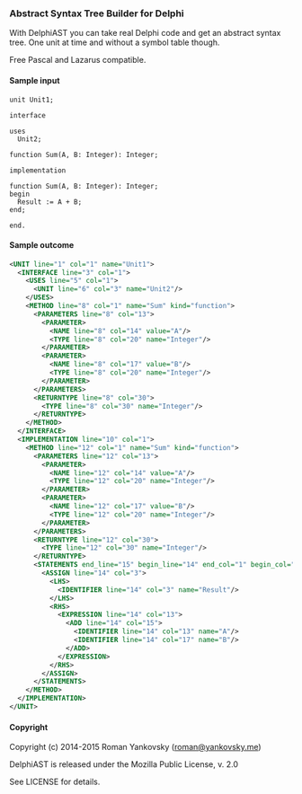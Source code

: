 ### Abstract Syntax Tree Builder for Delphi 
With DelphiAST you can take real Delphi code and get an abstract syntax tree. One unit at time and without a symbol table though. 

Free Pascal and Lazarus compatible.

#### Sample input
```delphi
unit Unit1;

interface

uses
  Unit2;

function Sum(A, B: Integer): Integer;

implementation

function Sum(A, B: Integer): Integer;
begin
  Result := A + B;
end;

end.
```

#### Sample outcome
```xml
<UNIT line="1" col="1" name="Unit1">
  <INTERFACE line="3" col="1">
    <USES line="5" col="1">
      <UNIT line="6" col="3" name="Unit2"/>
    </USES>
    <METHOD line="8" col="1" name="Sum" kind="function">
      <PARAMETERS line="8" col="13">
        <PARAMETER>
          <NAME line="8" col="14" value="A"/>
          <TYPE line="8" col="20" name="Integer"/>
        </PARAMETER>
        <PARAMETER>
          <NAME line="8" col="17" value="B"/>
          <TYPE line="8" col="20" name="Integer"/>
        </PARAMETER>
      </PARAMETERS>
      <RETURNTYPE line="8" col="30">
        <TYPE line="8" col="30" name="Integer"/>
      </RETURNTYPE>
    </METHOD>
  </INTERFACE>
  <IMPLEMENTATION line="10" col="1">
    <METHOD line="12" col="1" name="Sum" kind="function">
      <PARAMETERS line="12" col="13">
        <PARAMETER>
          <NAME line="12" col="14" value="A"/>
          <TYPE line="12" col="20" name="Integer"/>
        </PARAMETER>
        <PARAMETER>
          <NAME line="12" col="17" value="B"/>
          <TYPE line="12" col="20" name="Integer"/>
        </PARAMETER>
      </PARAMETERS>
      <RETURNTYPE line="12" col="30">
        <TYPE line="12" col="30" name="Integer"/>
      </RETURNTYPE>
      <STATEMENTS end_line="15" begin_line="14" end_col="1" begin_col="3">
        <ASSIGN line="14" col="3">
          <LHS>
            <IDENTIFIER line="14" col="3" name="Result"/>
          </LHS>
          <RHS>
            <EXPRESSION line="14" col="13">
              <ADD line="14" col="15">
                <IDENTIFIER line="14" col="13" name="A"/>
                <IDENTIFIER line="14" col="17" name="B"/>
              </ADD>
            </EXPRESSION>
          </RHS>
        </ASSIGN>
      </STATEMENTS>
    </METHOD>
  </IMPLEMENTATION>
</UNIT>
```

#### Copyright
Copyright (c) 2014-2015 Roman Yankovsky (roman@yankovsky.me)

DelphiAST is released under the Mozilla Public License, v. 2.0

See LICENSE for details.
